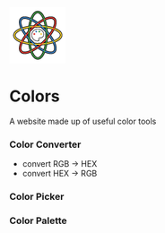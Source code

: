 ![Logo](./src/images/logo.png)

# Colors 

A website made up of useful color tools

### Color Converter

* convert RGB -> HEX
* convert HEX -> RGB

### Color Picker

### Color Palette
